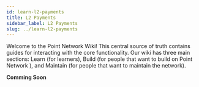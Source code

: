 ```yaml
---
id: learn-l2-payments
title: L2 Payments
sidebar_label: L2 Payments
slug: ../learn-l2-payments
---
```


Welcome to the Point Network Wiki! This central source of truth contains guides for interacting with the
core functionality. Our wiki has three main sections: Learn (for learners), Build (for people that
want to build on Point Network ), and Maintain (for people that want to maintain the network).

**Comming Soon**